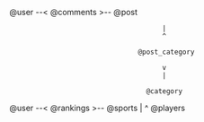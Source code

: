 @user   --<     @comments     >--       @post

                                          |
                                          ^

                                    @post_category    

                                          v
                                          |

                                      @category        



@user --< @rankings >-- @sports
                            |
                            ^
                        @players
